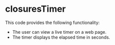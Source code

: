 # closuresTimer

This code provides the following functionality:

- The user can view a live timer on a web page.
- The timer displays the elapsed time in seconds.

